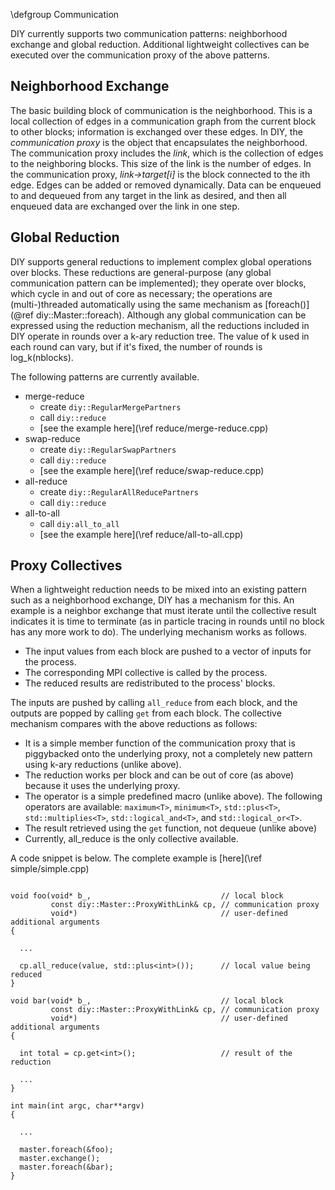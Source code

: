 \defgroup Communication

DIY currently supports two communication patterns: neighborhood exchange and global reduction. Additional lightweight collectives can be executed over the communication proxy of the above patterns.

Neighborhood Exchange
---------------------

The basic building block of communication is the neighborhood. This is a local collection of edges in a communication graph from the current block to other blocks; information is exchanged over these edges. In DIY, the *communication proxy* is the object that encapsulates the neighborhood. The communication proxy includes the *link*, which is the collection of edges to the neighboring blocks. This size of the link is the number of edges. In the communication proxy, *link->target[i]* is the block connected to the ith edge. Edges can be added or removed dynamically. Data can be enqueued to and dequeued from any target in the link as desired, and then all enqueued data are exchanged over the link in one step.

Global Reduction
----------------

DIY supports general reductions to implement complex global operations over blocks.
These reductions are general-purpose (any
global communication pattern can be implemented); they operate over blocks,
which cycle in and out of core as necessary; the
operations are (multi-)threaded automatically using the same mechanism as
[foreach()](@ref diy::Master::foreach). Although any global communication can
be expressed using the reduction mechanism, all the reductions included in DIY
operate in rounds over a k-ary reduction tree. The value of k used in each round
can vary, but if it's fixed, the number of rounds is log_k(nblocks).

The following patterns are currently available.

- merge-reduce
    - create `diy::RegularMergePartners`
    - call `diy::reduce`
    - [see the example here](\ref reduce/merge-reduce.cpp)
- swap-reduce
    - create `diy::RegularSwapPartners`
    - call `diy::reduce`
    - [see the example here](\ref reduce/swap-reduce.cpp)
- all-reduce
    - create `diy::RegularAllReducePartners`
    - call `diy::reduce`
- all-to-all
    - call `diy:all_to_all`
    - [see the example here](\ref reduce/all-to-all.cpp)

Proxy Collectives
-----------------

When a lightweight reduction needs to be mixed into an existing pattern such as a neighborhood exchange, DIY has a mechanism for this. An example is a neighbor exchange that must iterate until the collective result indicates it is time to terminate (as in particle tracing in rounds until no block has any more work to do). The underlying mechanism works as follows.

- The input values from each block are pushed to a vector of inputs for the process.
- The corresponding MPI collective is called by the process.
- The reduced results are redistributed to the process' blocks.

The inputs are pushed by calling `all_reduce` from each block, and the outputs are popped by calling `get` from each block. The collective mechanism compares with the above reductions as follows:

- It is a simple member function of the communication proxy that is piggybacked onto the underlying proxy, not a completely new pattern using k-ary reductions (unlike above).
- The reduction works per block and can be out of core (as above) because it uses the underlying proxy.
- The operator is a simple predefined macro (unlike above). The following operators are available: `maximum<T>`, `minimum<T>`, `std::plus<T>`, `std::multiplies<T>`, `std::logical_and<T>`, and `std::logical_or<T>`.
- The result retrieved using the `get` function, not dequeue (unlike above)
- Currently, all_reduce is the only collective available.

A code snippet is below. The complete example is [here](\ref simple/simple.cpp)

~~~~{.cpp}

void foo(void* b_,                             // local block
         const diy::Master::ProxyWithLink& cp, // communication proxy
         void*)                                // user-defined additional arguments
{

  ...

  cp.all_reduce(value, std::plus<int>());      // local value being reduced
}

void bar(void* b_,                             // local block
         const diy::Master::ProxyWithLink& cp, // communication proxy
         void*)                                // user-defined additional arguments
{

  int total = cp.get<int>();                   // result of the reduction

  ...
}

int main(int argc, char**argv)
{

  ...

  master.foreach(&foo);
  master.exchange();
  master.foreach(&bar);
}

~~~~
